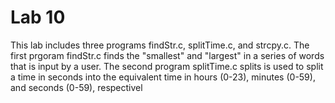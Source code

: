 # Lab 10

This lab includes three programs findStr.c, splitTime.c, and strcpy.c. The first prgoram findStr.c finds the "smallest" and "largest" in a series of words that is input by a user. The second program splitTime.c splits is used to split a time in seconds into the equivalent time
in hours (0-23), minutes (0-59), and seconds (0-59), respectivel
